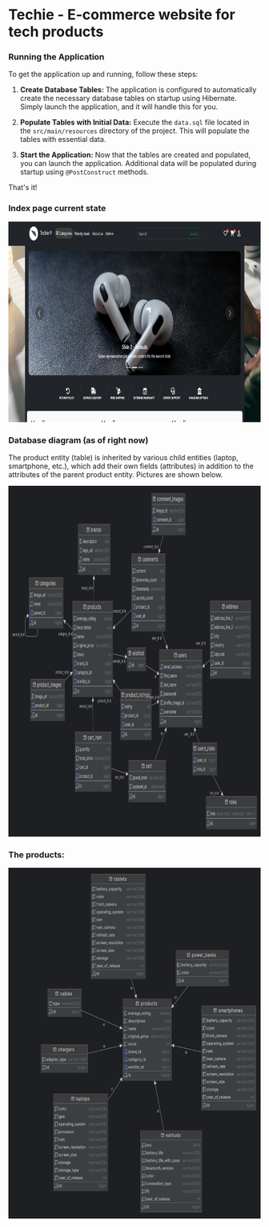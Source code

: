 # Techie - E-commerce website for tech products

### Running the Application

To get the application up and running, follow these steps:

1.  **Create Database Tables:** The application is configured to automatically create the necessary database tables on startup using Hibernate. Simply launch the application, and it will handle this for you.

2.  **Populate Tables with Initial Data:** Execute the `data.sql` file located in the `src/main/resources` directory of the project. This will populate the tables with essential data.

3.  **Start the Application:** Now that the tables are created and populated, you can launch the application. Additional data will be populated during startup using `@PostConstruct` methods.

That's it!


### Index page current state

<img src="src/main/resources/static/images/index_page.png" alt="Database Diagram" width="800" height="400">



### Database diagram (as of right now)
The product entity (table) is inherited by various child entities (laptop, smartphone, etc.), which add their own fields (attributes) in addition to the attributes of the parent product entity. Pictures are shown below.

<img src="src/main/resources/static/images/diagram.png" alt="Database Diagram" width="800" height="700">


### The products:
<img src="src/main/resources/static/images/products_diagram.png" alt="Database Diagram" width="750" height="700">



